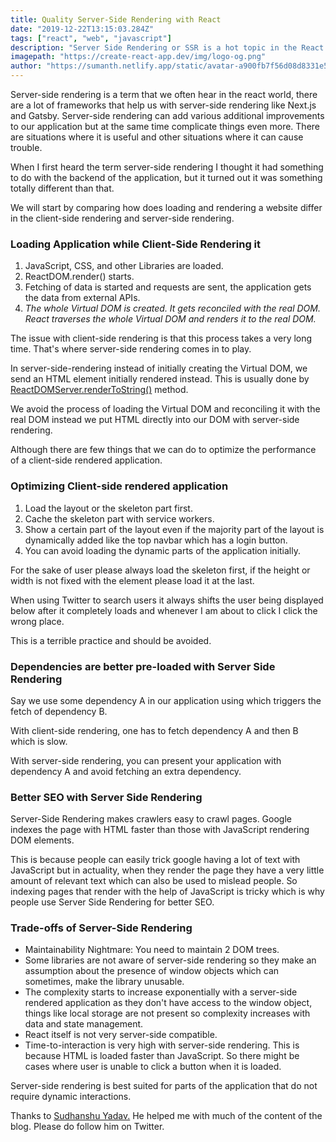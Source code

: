 ```yaml
---
title: Quality Server-Side Rendering with React 
date: "2019-12-22T13:15:03.284Z"
tags: ["react", "web", "javascript"]
description: "Server Side Rendering or SSR is a hot topic in the React community, how does SSR actually works."
imagepath: "https://create-react-app.dev/img/logo-og.png"
author: "https://sumanth.netlify.app/static/avatar-a900fb7f56d08d8331e5b8b67b1a09f7.png"
---
```


Server-side rendering is a term that we often hear in the react world, there are a lot of frameworks that help us with server-side rendering like Next.js and Gatsby. Server-side rendering can add various additional improvements to our application but at the same time complicate things even more. There are situations where it is useful and other situations where it can cause trouble.

When I first heard the term server-side rendering I thought it had something to do with the backend of the application, but it turned out it was something totally different than that.

We will start by comparing how does loading and rendering a website differ in the client-side rendering and server-side rendering.

### Loading Application while Client-Side Rendering it
1. JavaScript, CSS, and other Libraries are loaded.
2. ReactDOM.render() starts.
3. Fetching of data is started and requests are sent, the application gets the data from external APIs.
4. *The whole Virtual DOM is created. It gets reconciled with the real DOM. React traverses the whole Virtual DOM and renders it to the real DOM.*

The issue with client-side rendering is that this process takes a very long time. That's where server-side rendering comes in to play.

In server-side-rendering instead of initially creating the Virtual DOM, we send an HTML element initially rendered instead. This is  usually done by [ReactDOMServer.renderToString()](https://reactjs.org/docs/react-dom-server.html#rendertostring) method.

We avoid the process of loading the Virtual DOM and reconciling it with the real DOM instead we put HTML directly into our DOM with server-side rendering.

Although there are few things that we can do to optimize the performance of a client-side rendered application.

### Optimizing Client-side rendered application
1. Load the layout or the skeleton part first.
2. Cache the skeleton part with service workers.
3. Show a certain part of the layout even if the majority part of the layout is dynamically added like the top navbar which has a login button.
4. You can avoid loading the dynamic parts of the application initially.

For the sake of user please always load the skeleton first, if the height or width is not fixed with the element please load it at the last.

When using Twitter to search users it always shifts the user being displayed below after it completely loads and whenever I am about to click I click the wrong place.

This is a terrible practice and should be avoided.

### Dependencies are better pre-loaded with Server Side Rendering
Say we use some dependency A in our application using which triggers the fetch of dependency B.

With client-side rendering, one has to fetch dependency A and then B which is slow.

With server-side rendering, you can present your application with dependency A and avoid fetching an extra dependency.

### Better SEO with Server Side Rendering
Server-Side Rendering makes crawlers easy to crawl pages. Google indexes the page with HTML faster than those with JavaScript rendering DOM elements. 

This is because people can easily trick google having a lot of text with JavaScript but in actuality, when they render the page they have a very little amount of relevant text which can also be used to mislead people. So indexing pages that render with the help of JavaScript is tricky which is why people use Server Side Rendering for better SEO.

### Trade-offs of Server-Side Rendering
- Maintainability Nightmare: You need to maintain 2 DOM trees.
- Some libraries are not aware of server-side rendering so they make an assumption about the presence of window objects which can sometimes, make the library unusable.
- The complexity starts to increase exponentially with a server-side rendered application as they don't have access to the window object, things like local storage are not present so complexity increases with data and state management.
- React itself is not very server-side compatible.
- Time-to-interaction is very high with server-side rendering. This is because HTML is loaded faster than JavaScript. So there might be cases where user is unable to click a button when it is loaded.

Server-side rendering is best suited for parts of the application that do not require dynamic interactions.

Thanks to [Sudhanshu Yadav.](https://twitter.com/_syadav) He helped me with much of the content of the blog. Please do follow him on Twitter.

